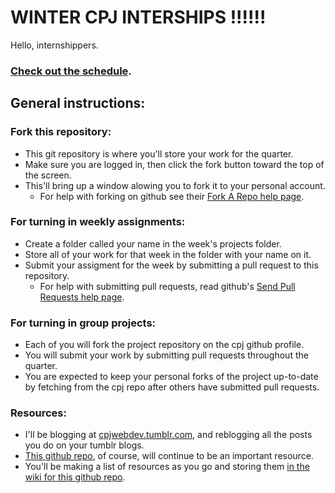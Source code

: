 # WINTER CPJ INTERSHIPS !!!!!!

Hello, internshippers.

### [Check out the schedule](https://github.com/cpj/winter-2012/blob/master/schedule.md).


## General instructions:

### Fork this repository:
- This git repository is where you'll store your work for the quarter.
- Make sure you are logged in, then click the fork button toward the top of the screen.
- This'll bring up a window alowing you to fork it to your personal account.
  - For help with forking on github see their [Fork A Repo help page](http://help.github.com/fork-a-repo/).


### For turning in weekly assignments:
- Create a folder called your name in the week's projects folder.
- Store all of your work for that week in the folder with your name on it.
- Submit your assigment for the week by submitting a pull request to this repository.
  - For help with submitting pull requests, read github's [Send Pull Requests help page](http://help.github.com/send-pull-requests/).


### For turning in group projects:
- Each of you will fork the project repository on the cpj github profile.
- You will submit your work by submitting pull requests throughout the quarter.
- You are expected to keep your personal forks of the project up-to-date by fetching from the cpj repo after others have submitted pull requests.


### Resources:
- I'll be blogging at [cpjwebdev.tumblr.com](http://cpjwebdev.tumblr.com/), and reblogging all the posts you do on your tumblr blogs.
- [This github repo](http://github.com/cpj/winter-2012), of course, will continue to be an important resource.
- You'll be making a list of resources as you go and storing them [in the wiki for this github repo](https://github.com/cpj/winter-2012/wiki).
